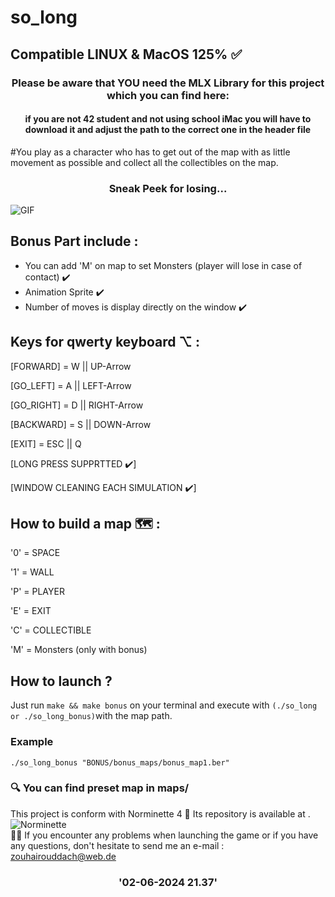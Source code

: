 # so_long 
## Compatible LINUX & MacOS 125% ✅
<h3 align="center">
Please be aware that YOU need the MLX Library for this project which you can find here: <br>
  
<h4 align="center">
  if you are not 42 student and not using school iMac you will have to download it and adjust the path to the correct one in the header file
  <br>
</h4>
#You play as a character who has to get out of the map with as little movement as possible and collect all the collectibles on the map.
<h3 align="center">
Sneak Peek for losing...
</h3>

![GIF](https://github.com/zouhairDe/so_long-GAME/assets/121346419/331fbbc0-35a1-4e94-ac75-18648e708d2d)

## Bonus Part include :

* You can add 'M' on map to set Monsters (player will lose in case of contact) ✔️
* Animation Sprite  ✔️
* Number of moves is display directly on the window ✔️

## Keys for qwerty keyboard ⌥ :

[FORWARD] = W || UP-Arrow

[GO_LEFT] = A || LEFT-Arrow

[GO_RIGHT] = D || RIGHT-Arrow

[BACKWARD] = S || DOWN-Arrow

[EXIT] = ESC || Q

[LONG PRESS SUPPRTTED ✔️]

[WINDOW CLEANING EACH SIMULATION ✔️]

## How to build a map 🗺 :

'0' = SPACE

'1' = WALL

'P' = PLAYER

'E' = EXIT

'C' = COLLECTIBLE

'M' = Monsters (only with bonus)

## How to launch ? 

Just run ```make && make bonus``` on your terminal
and execute with ```(./so_long or ./so_long_bonus)```with the map path.
### Example
``./so_long_bonus "BONUS/bonus_maps/bonus_map1.ber"``

### 🔍 You can find preset map in maps/

This project is conform with Norminette 4 📌
Its repository is available at . ![Norminette](https://github.com/42School/norminette) <br>
👋🏼 If you encounter any problems when launching the game or if you have any questions, don't hesitate to send me an e-mail : zouhairouddach@web.de
<h3 align="center">
'02-06-2024 21.37'
</h3>
